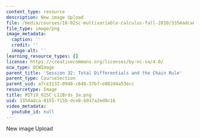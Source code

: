 ```yaml
---
content_type: resource
description: New image Upload
file: /media/courses/18-02sc-multivariable-calculus-fall-2010/3354adca8155f15bdce8b917a2ed8c16_MIT18_02SC_L11Brds_3a.png
file_type: image/png
image_metadata:
  caption: ''
  credit: ''
  image-alt: ''
learning_resource_types: []
license: https://creativecommons.org/licenses/by-nc-sa/4.0/
ocw_type: OCWImage
parent_title: 'Session 32: Total Differentials and the Chain Rule'
parent_type: CourseSection
parent_uid: a7ce3132-0948-c640-37b7-e082d4a53ecc
resourcetype: Image
title: MIT18_02SC_L11Brds_3a.png
uid: 3354adca-8155-f15b-dce8-b917a2ed8c16
video_metadata:
  youtube_id: null
---
```

New image Upload